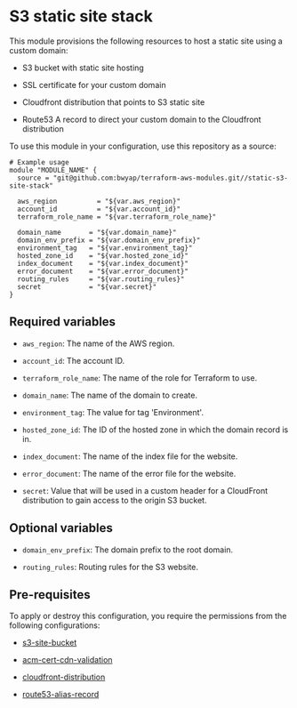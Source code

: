 # S3 static site stack

This module provisions the following resources to host a static site using a custom domain:

- S3 bucket with static site hosting

- SSL certificate for your custom domain

- Cloudfront distribution that points to S3 static site

- Route53 A record to direct your custom domain to the Cloudfront distribution

To use this module in your configuration, use this repository as a source:

```hcl
# Example usage
module "MODULE_NAME" {
  source = "git@github.com:bwyap/terraform-aws-modules.git//static-s3-site-stack"

  aws_region          = "${var.aws_region}"
  account_id          = "${var.account_id}"
  terraform_role_name = "${var.terraform_role_name}"

  domain_name       = "${var.domain_name}"
  domain_env_prefix = "${var.domain_env_prefix}"
  environment_tag   = "${var.environment_tag}"
  hosted_zone_id    = "${var.hosted_zone_id}"
  index_document    = "${var.index_document}"
  error_document    = "${var.error_document}"
  routing_rules     = "${var.routing_rules}"
  secret            = "${var.secret}"
}
```

## Required variables
- `aws_region`: The name of the AWS region.

- `account_id`: The account ID.

- `terraform_role_name`: The name of the role for Terraform to use.

- `domain_name`: The name of the domain to create.

- `environment_tag`: The value for tag 'Environment'.

- `hosted_zone_id`: The ID of the hosted zone in which the domain record is in.

- `index_document`: The name of the index file for the website.

- `error_document`: The name of the error file for the website.

- `secret`: Value that will be used in a custom header for a CloudFront distribution to gain access to the origin S3 bucket.


## Optional variables

- `domain_env_prefix`: The domain prefix to the root domain.

- `routing_rules`: Routing rules for the S3 website.


## Pre-requisites

To apply or destroy this configuration, you require the permissions from the following configurations:

- [s3-site-bucket](https://github.com/bwyap/terraform-aws-modules/tree/master/s3-site-bucket)

- [acm-cert-cdn-validation](https://github.com/bwyap/terraform-aws-modules/tree/master/acm-cert-cdn-validation)

- [cloudfront-distribution](https://github.com/bwyap/terraform-aws-modules/tree/master/cloudfront-distribution)

- [route53-alias-record](https://github.com/bwyap/terraform-aws-modules/tree/master/route53-alias-record)
